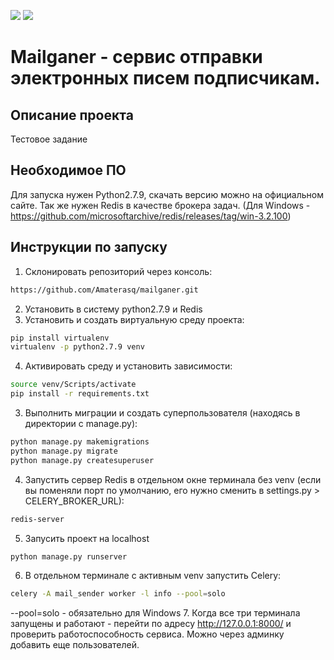![](https://img.shields.io/badge/Python-2.7.9-blue) 
![](https://img.shields.io/badge/Django-1.11.29-green)

# Mailganer - сервис отправки электронных писем подписчикам.

## Описание проекта
Тестовое задание

## Необходимое ПО
Для запуска нужен Python2.7.9, скачать версию можно на официальном сайте.
Так же нужен Redis в качестве брокера задач.
(Для Windows - https://github.com/microsoftarchive/redis/releases/tag/win-3.2.100)

## Инструкции по запуску
1. Склонировать репозиторий через консоль:
```sh
https://github.com/Amaterasq/mailganer.git
```
2. Установить в систему python2.7.9 и Redis
3. Установить и создать виртуальную среду проекта:
```sh
pip install virtualenv
virtualenv -p python2.7.9 venv
```
4. Активировать среду и установить зависимости:
```sh
source venv/Scripts/activate
pip install -r requirements.txt
```
3. Выполнить миграции и создать суперпользователя (находясь в директории с manage.py):
```sh
python manage.py makemigrations
python manage.py migrate
python manage.py createsuperuser
```
4. Запустить сервер Redis в отдельном окне терминала без venv (если вы поменяли порт по умолчанию, его нужно сменить в settings.py > CELERY_BROKER_URL):
```sh
redis-server
```
5. Запусить проект на localhost
```sh
python manage.py runserver
```
6. В отдельном терминале с активным venv запустить Celery:
```sh
celery -A mail_sender worker -l info --pool=solo
```
--pool=solo - обязательно для Windows
7. Когда все три терминала запущены и работают - перейти по адресу http://127.0.0.1:8000/ и проверить работоспособность сервиса. Можно через админку добавить еще пользователей.